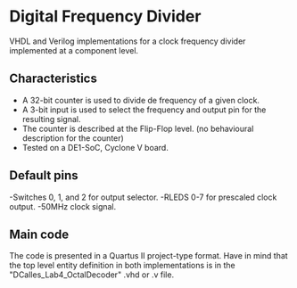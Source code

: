 # Digital Frequency Divider
VHDL and Verilog implementations for a clock frequency divider implemented at a component level.

## Characteristics
- A 32-bit counter is used to divide de frequency of a given clock. 
- A 3-bit input is used to select the frequency and output pin for the resulting signal.
- The counter is described at the Flip-Flop level. (no behavioural description for the counter)
- Tested on a DE1-SoC, Cyclone V board. 

## Default pins
-Switches 0, 1, and 2 for output selector.
-RLEDS 0-7 for prescaled clock output.
-50MHz clock signal.

## Main code
The code is presented in a Quartus II project-type format. 
Have in mind that the top level entity definition in both implementations is in the "DCalles_Lab4_OctalDecoder" .vhd or .v file.
